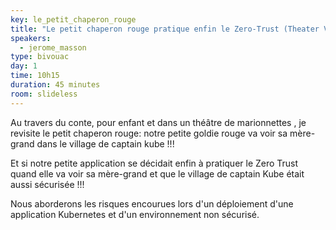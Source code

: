 ```yaml
---
key: le_petit_chaperon_rouge
title: "Le petit chaperon rouge pratique enfin le Zero-Trust (Theater Version)"
speakers:
  - jerome_masson
type: bivouac
day: 1
time: 10h15
duration: 45 minutes
room: slideless
---
```


Au travers du conte, pour enfant et dans un théâtre de marionnettes , je revisite le petit chaperon rouge: notre petite goldie rouge va voir sa mère-grand dans le village de captain kube !!!

Et si notre petite application se décidait enfin à pratiquer le Zero Trust quand elle va voir sa mère-grand et que le village de captain Kube était aussi sécurisée !!!

Nous aborderons les risques encourues lors d'un déploiement d'une application Kubernetes et d'un environnement non sécurisé.